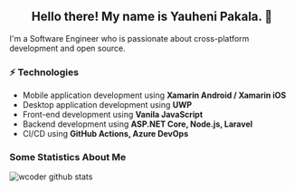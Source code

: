 <h2 align="center">Hello there! My name is Yauheni Pakala. 👋</h2>

I'm a Software Engineer who is passionate about cross-platform development and open source.

### ⚡ Technologies

- Mobile application development using **Xamarin Android / Xamarin iOS**
- Desktop application development using **UWP**
- Front-end development using **Vanila JavaScript**
- Backend development using **ASP.NET Core, Node.js, Laravel**
- CI/CD using **GitHub Actions, Azure DevOps**

### Some Statistics About Me

![wcoder github stats](https://github-readme-stats.vercel.app/api?username=wcoder&show_icons=true&theme=vue&count_private=true)


<!--
**wcoder/wcoder** is a ✨ _special_ ✨ repository because its `README.md` (this file) appears on your GitHub profile.

Here are some ideas to get you started:

- 🔭 I’m currently working on ...
- 🌱 I’m currently learning ...
- 👯 I’m looking to collaborate on ...
- 🤔 I’m looking for help with ...
- 💬 Ask me about ...
- 📫 How to reach me: ...
- 😄 Pronouns: ...
- ⚡ Fun fact: ...
-->
